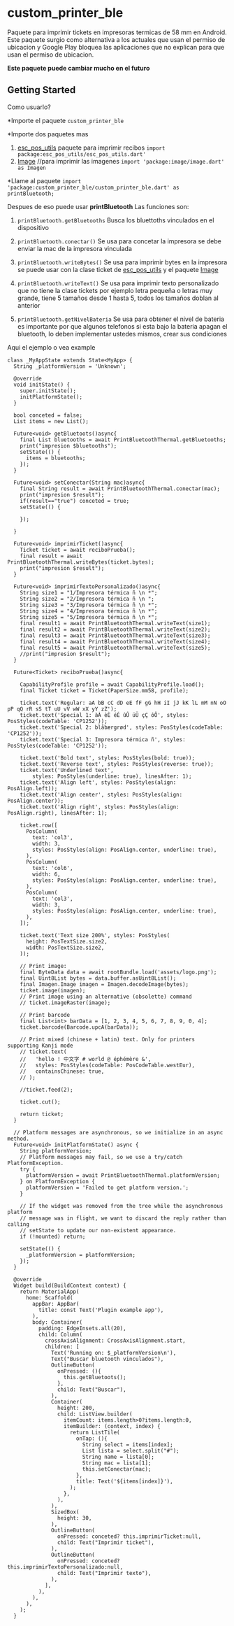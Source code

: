 # custom_printer_ble

Paquete para imprimir tickets en impresoras termicas de 58 mm en Android.
Este paquete surgio como alternativa a los actuales que usan el permiso de ubicacion y Google Play
bloquea las aplicaciones que no explican para que usan el permiso de ubicacion.

**Este paquete puede cambiar mucho en el futuro**

## Getting Started

Como usuarlo?

*Importe el paquete `custom_printer_ble`

*Importe dos paquetes mas

1. [esc_pos_utils](https://pub.dev/packages/esc_pos_utils) paquete para imprimir recibos `import package:esc_pos_utils/esc_pos_utils.dart'`
2. [Image](https://pub.dev/packages/image) //para imprimir las imagenes `import 'package:image/image.dart' as Imagen`

*Llame al paquete  `import 'package:custom_printer_ble/custom_printer_ble.dart' as printBluetooth;`

Despues de eso puede usar **printBluetooth**
Las funciones son:
1. `printBluetooth.getBluetooths` Busca los bluettoths vinculados en el dispositivo

2. `printBluetooth.conectar()` Se usa para concetar la impresora se debe enviar la mac de la impresora vinculada

3. `printBluetooth.writeBytes()` Se usa para imprimir bytes en la impresora se puede usar con la clase ticket de [esc_pos_utils](https://pub.dev/packages/esc_pos_utils) y el paquete [Image](https://pub.dev/packages/image)

4. `printBluetooth.writeText()` Se usa para imprimir texto personalizado que no tiene la clase tickets por ejemplo letra pequeña o letras muy grande, tiene 5 tamaños desde 1 hasta 5, todos los tamaños doblan al anterior

5. `printBluetooth.getNivelBateria` Se usa para obtener el nivel de bateria es importante por que algunos telefonos si esta bajo la bateria apagan el bluetooth, lo deben implementar ustedes mismos, crear sus condiciones

Aqui el ejemplo o vea example

```
class _MyAppState extends State<MyApp> {
  String _platformVersion = 'Unknown';

  @override
  void initState() {
    super.initState();
    initPlatformState();
  }

  bool conceted = false;
  List items = new List();

  Future<void> getBluetoots()async{
    final List bluetooths = await PrintBluetoothThermal.getBluetooths;
    print("impresion $bluetooths");
    setState(() {
      items = bluetooths;
    });
  }

  Future<void> setConectar(String mac)async{
    final String result = await PrintBluetoothThermal.conectar(mac);
    print("impresion $result");
    if(result=="true") conceted = true;
    setState(() {

    });

  }

  Future<void> imprimirTicket()async{
    Ticket ticket = await reciboPrueba();
    final result = await PrintBluetoothThermal.writeBytes(ticket.bytes);
    print("impresion $result");
  }

  Future<void> imprimirTextoPersonalizado()async{
    String size1 = "1/Impresora térmica ñ \n *";
    String size2 = "2/Impresora térmica ñ \n ";
    String size3 = "3/Impresora térmica ñ \n *";
    String size4 = "4/Impresora térmica ñ \n *";
    String size5 = "5/Impresora térmica ñ \n *";
    final result1 = await PrintBluetoothThermal.writeText(size1);
    final result2 = await PrintBluetoothThermal.writeText(size2);
    final result3 = await PrintBluetoothThermal.writeText(size3);
    final result4 = await PrintBluetoothThermal.writeText(size4);
    final result5 = await PrintBluetoothThermal.writeText(size5);
    //print("impresion $result");
  }

  Future<Ticket> reciboPrueba()async{

    CapabilityProfile profile = await CapabilityProfile.load();
    final Ticket ticket = Ticket(PaperSize.mm58, profile);

    ticket.text('Regular: aA bB cC dD eE fF gG hH iI jJ kK lL mM nN oO pP qQ rR sS tT uU vV wW xX yY zZ');
    ticket.text('Special 1: àÀ èÈ éÉ ûÛ üÜ çÇ ôÔ', styles: PosStyles(codeTable: 'CP1252'));
    ticket.text('Special 2: blåbærgrød', styles: PosStyles(codeTable: 'CP1252'));
    ticket.text('Special 3: Impresora térmica ñ', styles: PosStyles(codeTable: 'CP1252'));

    ticket.text('Bold text', styles: PosStyles(bold: true));
    ticket.text('Reverse text', styles: PosStyles(reverse: true));
    ticket.text('Underlined text',
        styles: PosStyles(underline: true), linesAfter: 1);
    ticket.text('Align left', styles: PosStyles(align: PosAlign.left));
    ticket.text('Align center', styles: PosStyles(align: PosAlign.center));
    ticket.text('Align right', styles: PosStyles(align: PosAlign.right), linesAfter: 1);

    ticket.row([
      PosColumn(
        text: 'col3',
        width: 3,
        styles: PosStyles(align: PosAlign.center, underline: true),
      ),
      PosColumn(
        text: 'col6',
        width: 6,
        styles: PosStyles(align: PosAlign.center, underline: true),
      ),
      PosColumn(
        text: 'col3',
        width: 3,
        styles: PosStyles(align: PosAlign.center, underline: true),
      ),
    ]);

    ticket.text('Text size 200%', styles: PosStyles(
      height: PosTextSize.size2,
      width: PosTextSize.size2,
    ));

    // Print image:
    final ByteData data = await rootBundle.load('assets/logo.png');
    final Uint8List bytes = data.buffer.asUint8List();
    final Imagen.Image imagen = Imagen.decodeImage(bytes);
    ticket.image(imagen);
    // Print image using an alternative (obsolette) command
    // ticket.imageRaster(image);

    // Print barcode
    final List<int> barData = [1, 2, 3, 4, 5, 6, 7, 8, 9, 0, 4];
    ticket.barcode(Barcode.upcA(barData));

    // Print mixed (chinese + latin) text. Only for printers supporting Kanji mode
    // ticket.text(
    //   'hello ! 中文字 # world @ éphémère &',
    //   styles: PosStyles(codeTable: PosCodeTable.westEur),
    //   containsChinese: true,
    // );

    //ticket.feed(2);

    ticket.cut();

    return ticket;
  }

  // Platform messages are asynchronous, so we initialize in an async method.
  Future<void> initPlatformState() async {
    String platformVersion;
    // Platform messages may fail, so we use a try/catch PlatformException.
    try {
      platformVersion = await PrintBluetoothThermal.platformVersion;
    } on PlatformException {
      platformVersion = 'Failed to get platform version.';
    }

    // If the widget was removed from the tree while the asynchronous platform
    // message was in flight, we want to discard the reply rather than calling
    // setState to update our non-existent appearance.
    if (!mounted) return;

    setState(() {
      _platformVersion = platformVersion;
    });
  }

  @override
  Widget build(BuildContext context) {
    return MaterialApp(
      home: Scaffold(
        appBar: AppBar(
          title: const Text('Plugin example app'),
        ),
        body: Container(
          padding: EdgeInsets.all(20),
          child: Column(
            crossAxisAlignment: CrossAxisAlignment.start,
            children: [
              Text('Running on: $_platformVersion\n'),
              Text("Buscar bluetooth vinculados"),
              OutlineButton(
                onPressed: (){
                  this.getBluetoots();
                },
                child: Text("Buscar"),
              ),
              Container(
                height: 200,
                child: ListView.builder(
                  itemCount: items.length>0?items.length:0,
                  itemBuilder: (context, index) {
                    return ListTile(
                      onTap: (){
                        String select = items[index];
                        List lista = select.split("#");
                        String name = lista[0];
                        String mac = lista[1];
                        this.setConectar(mac);
                      },
                      title: Text('${items[index]}'),
                    );
                  },
                ),
              ),
              SizedBox(
                height: 30,
              ),
              OutlineButton(
                onPressed: conceted? this.imprimirTicket:null,
                child: Text("Imprimir ticket"),
              ),
              OutlineButton(
                onPressed: conceted?this.imprimirTextoPersonalizado:null,
                child: Text("Imprimir texto"),
              ),
            ],
          ),
        ),
      ),
    );
  }
```
